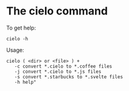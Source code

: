 The **cielo** command
=====================

To get help:

```text
cielo -h
```

Usage:

```text
cielo ( <dir> or <file> ) +
   -c convert *.cielo to *.coffee files
   -j convert *.cielo to *.js files
   -s convert *.starbucks to *.svelte files
   -h help"
```
